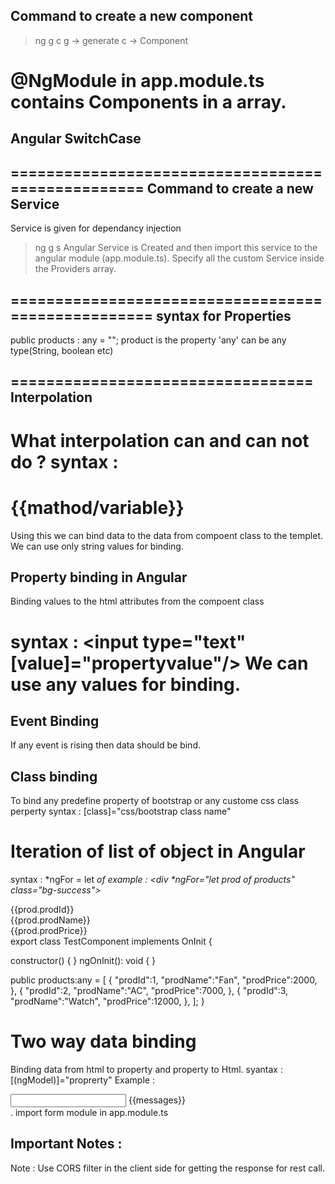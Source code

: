 Command to create a new component
-----------------------------
> ng g c <component name>
	g -> generate
	c -> Component

@NgModule in app.module.ts contains Components in a array.
==================================================
Angular SwitchCase
----------------

==================================================
Command to create a new Service
----------------------------
Service is given for dependancy injection
> ng g s <service-name>
Angular Service is Created and then import this service to the angular module (app.module.ts).
Specify all the custom Service inside the Providers array.

===================================================
syntax for Properties
-----------------
public products : any = "";
product is the property 'any' can be any type(String, boolean etc)

==================================
Interpolation
----------
What interpolation can and can not do ?
syntax : <h1>{{mathod/variable}}</h1>
Using this we can bind data to the data from compoent  class to the  templet.
We can use  only string values for binding.
=======================================

Property binding in Angular
---------------------
Binding values to the html attributes from the compoent class

syntax : <input type="text" [value]="propertyvalue"/>
We can use  any values for binding.
==========================================
Event Binding
-----------
If any event is rising then data should be bind.

Class binding
----------
To bind any predefine property of bootstrap or any custome css class perperty
syntax : [class]="css/bootstrap class name"

Iteration of list of object in Angular
============================
syntax : *ngFor = let <var> of <listObj>
example : <div *ngFor="let prod of products"  class="bg-success">
		<div>{{prod.prodId}}</div>
		<div>{{prod.prodName}}</div>
		<div>{{prod.prodPrice}}</div>
	</div>
export class TestComponent implements OnInit {

  constructor() { }
  ngOnInit(): void {
  }

 public products:any = [
      {
        "prodId":1,
        "prodName":"Fan",
        "prodPrice":2000,
      },
      {
        "prodId":2,
        "prodName":"AC",
        "prodPrice":7000,
      },
      {
        "prodId":3,
        "prodName":"Watch",
        "prodPrice":12000,
      },
    ];
}

Two way data binding
==================
Binding data from html to property and property to Html.
syantax : [(ngModel)]="proprerty"
Example :
<div>
 <input type="text" name="" [(ngModel)]="messages">
 {{messages}}
</div>.
import form module in app.module.ts

Important Notes :
--------------
Note :
Use CORS filter in the client side for getting the response for rest call.